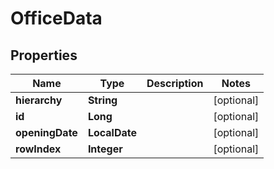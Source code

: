 

# OfficeData


## Properties

| Name | Type | Description | Notes |
|------------ | ------------- | ------------- | -------------|
|**hierarchy** | **String** |  |  [optional] |
|**id** | **Long** |  |  [optional] |
|**openingDate** | **LocalDate** |  |  [optional] |
|**rowIndex** | **Integer** |  |  [optional] |



